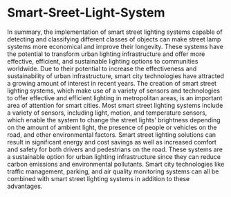 # Smart-Sreet-Light-System

In summary, the implementation of smart street lighting systems capable of detecting and classifying different classes of objects can make street lamp systems more economical and improve their longevity. These systems have the potential to transform urban lighting infrastructure and offer more effective, efficient, and sustainable lighting options to communities worldwide.
Due to their potential to increase the effectiveness and sustainability of urban infrastructure, smart city technologies have attracted a growing amount of interest in recent years. The creation of smart street lighting systems, which make use of a variety of sensors and technologies to offer effective and efficient lighting in metropolitan areas, is an important area of attention for smart cities. Most smart street lighting systems include a variety of sensors, including light, motion, and temperature sensors, which enable the system to change the street lights' brightness depending on the amount of ambient light, the presence of people or vehicles on the road, and other environmental factors. Smart street lighting solutions can result in significant energy and cost savings as well as increased comfort and safety for both drivers and pedestrians on the road. These systems are a sustainable option for urban lighting infrastructure since they can reduce carbon emissions and environmental pollutants. Smart city technologies like traffic management, parking, and air quality monitoring systems can all be combined with smart street lighting systems in addition to these advantages.
